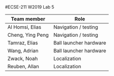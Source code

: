 #ECSE-211 W2019 Lab 5

**Team member** | **Role**
---|---
Al Homsi, Elias | Navigation / testing
Cheng, Ying Peng | Navigation / testing
Tamraz, Elias | Ball launcher hardware
Wang, Adrian | Ball launcher hardware
Zwack, Noah | Localization
Reuben, Allan | Localization
